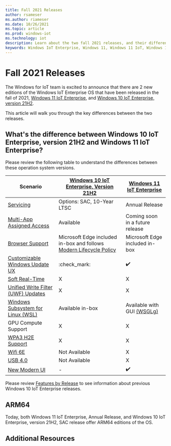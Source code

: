 ```yaml
---
title: Fall 2021 Releases
author: rsameser
ms.author: riameser
ms.date: 10/26/2021
ms.topic: article
ms.prod: windows-iot
ms.technology: iot
description: Learn about the two fall 2021 releases, and their differences
keywords: Windows IoT Enterprise, Windows 11, Windows 11 IoT, Windows 11 IoT Enterprise
---
```


# Fall 2021 Releases
The Windows for IoT team is excited to announce that there are 2 new editions of the Windows IoT Enterprise OS that have been released in the fall of 2021, [Windows 11 IoT Enterprise](/windows/iot/product-family/what's-new-in-windows-11-iot-enterprise), and [Windows 10 IoT Enterprise, version 21H2](/windows/iot/product-family/what's-new-in-windows-10-iot-enterprise-21h2).

This article will walk you through the key differences between the two releases.

## What's the difference between Windows 10 IoT Enterprise, version 21H2 and Windows 11 IoT Enterprise?

Please review the following table to understand the differences between these operation system versions.

| Scenario | [Windows 10 IoT Enterprise, Version 21H2](/windows/iot/product-family/what's-new-in-windows-10-iot-enterprise-21h2) | [Windows 11 IoT Enterprise](/windows/iot/product-family/what's-new-in-windows-11-iot-enterprise) |
|----------|-----------------------------------------|---------------------------|
| [Servicing](/windows/iot/product-family/product-lifecycle?tabs=2021) | Options: SAC, 10-Year LTSC | Annual Release |
| [Multi-App Assigned Access](/windows/iot/iot-enterprise/kiosk-mode/multi-app-kiosk) | Available | Coming soon in a future release |
| [Browser Support](/windows/iot/iot-enterprise/kiosk-mode/browser-support) | Microsoft Edge included in-box and follows [Modern Lifecycle Policy]() | Microsoft Edge included in-box |
| [Customizable Windows Update UX](/windows/iot/iot-enterprise/branding-features/update-notification) |  :check_mark:  |  :heavy_check_mark: |
| [Soft Real-Time](/windows/iot/iot-enterprise/soft-real-time/soft-real-time) | X | X |
| [Unified Write Filter (UWF) Updates](/windows/iot/iot-enterprise/advanced-lockdown-features/unified-write-filter) | X | X |
| [Windows Subsystem for Linux (WSL)](/windows/wsl/about) | Available in-box | Available with GUI [(WSGLg)](/windows/iot/product-family/what's-new-in-windows-11-iot-enterprise#windows-subsystem-for-linux-gui)|
| GPU Compute Support | X | X |
| [WPA3 H2E Support](https://support.microsoft.com/en-us/windows/faster-and-more-secure-wi-fi-in-windows-26177a28-38ed-1a8e-7eca-66f24dc63f09) | X | X |
| [Wifi 6E](https://support.microsoft.com/en-us/windows/faster-and-more-secure-wi-fi-in-windows-26177a28-38ed-1a8e-7eca-66f24dc63f09) | Not Available | X |
| [USB 4.0](/windows-hardware/design/component-guidelines/universal-serial-bus-4) | Not Available | X |
| [New Modern UI](https://blogs.windows.com/windowsexperience/) | - | :heavy_check_mark: |

Please review [Features by Release](/windows/iot/iot-enterprise/features) to see information about previous Windows 10 IoT Enterprise releases.

## ARM64
Today, both Windows 11 IoT Enterprise, Annual Release, and Windows 10 IoT Enterprise, version 21H2, SAC release offer ARM64 editions of the OS.

## Additional Resources

